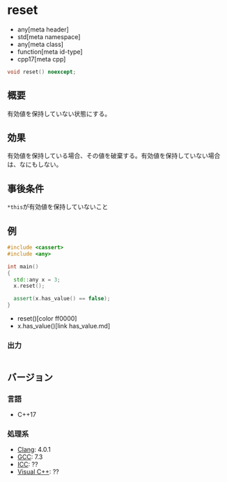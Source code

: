 # reset
* any[meta header]
* std[meta namespace]
* any[meta class]
* function[meta id-type]
* cpp17[meta cpp]

```cpp
void reset() noexcept;
```

## 概要
有効値を保持していない状態にする。


## 効果
有効値を保持している場合、その値を破棄する。有効値を保持していない場合は、なにもしない。


## 事後条件
`*this`が有効値を保持していないこと


## 例
```cpp example
#include <cassert>
#include <any>

int main()
{
  std::any x = 3;
  x.reset();

  assert(x.has_value() == false);
}
```
* reset()[color ff0000]
* x.has_value()[link has_value.md]

### 出力
```
```

## バージョン
### 言語
- C++17

### 処理系
- [Clang](/implementation.md#clang): 4.0.1
- [GCC](/implementation.md#gcc): 7.3
- [ICC](/implementation.md#icc): ??
- [Visual C++](/implementation.md#visual_cpp): ??
